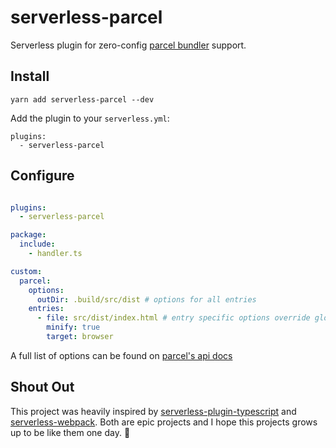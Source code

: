 # serverless-parcel

Serverless plugin for zero-config [parcel bundler](https://parceljs.org/) support.

## Install

```
yarn add serverless-parcel --dev
```

Add the plugin to your `serverless.yml`:

```
plugins:
  - serverless-parcel
```

## Configure

```yml

plugins:
  - serverless-parcel

package:
  include:
    - handler.ts

custom:
  parcel:
    options:
      outDir: .build/src/dist # options for all entries
    entries:
      - file: src/dist/index.html # entry specific options override global options
        minify: true
        target: browser

```

A full list of options can be found on [parcel's api docs](https://parceljs.org/api.html)

## Shout Out

This project was heavily inspired by [serverless-plugin-typescript](https://github.com/prisma/serverless-plugin-typescript) and [serverless-webpack](https://github.com/serverless-heaven/serverless-webpack). Both are epic projects and I hope this projects grows up to be like them one day. :tada:
